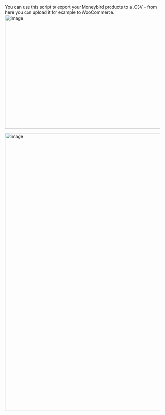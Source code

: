 You can use this script to export your Moneybird products to a .CSV - from here you can upload it for example to WooCommerce.
<img width="1646" height="369" alt="image" src="https://github.com/user-attachments/assets/0512cb48-e30b-4592-aa1b-07b6f2e3fe96" />

<img width="1600" height="900" alt="image" src="https://github.com/user-attachments/assets/8caaef0e-462a-4d2d-a3b3-830f86da7009" />
